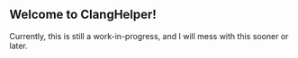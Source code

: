 ## Welcome to ClangHelper!

Currently, this is still a work-in-progress, and I will mess with this sooner or later.
